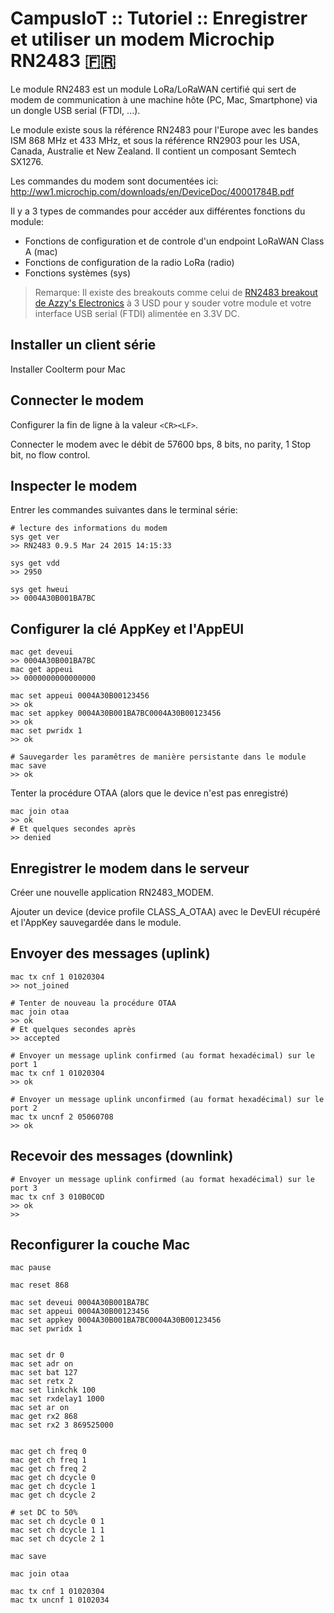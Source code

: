# CampusIoT :: Tutoriel :: Enregistrer et utiliser un modem Microchip RN2483 :fr:

Le module RN2483 est un module LoRa/LoRaWAN certifié qui sert de modem de communication à une machine hôte (PC, Mac, Smartphone) via un dongle USB serial (FTDI, ...).

Le module existe sous la référence RN2483 pour l'Europe avec les bandes ISM 868 MHz et 433 MHz, et sous la référence RN2903 pour les USA, Canada, Australie et New Zealand. Il contient un composant Semtech SX1276.

Les commandes du modem sont documentées ici: http://ww1.microchip.com/downloads/en/DeviceDoc/40001784B.pdf

Il y a 3 types de commandes pour accéder aux différentes fonctions du module:
* Fonctions de configuration et de controle d'un endpoint LoRaWAN Class A (mac)
* Fonctions de configuration de la radio LoRa (radio)
* Fonctions systèmes (sys)

> Remarque: Il existe des breakouts comme celui de [RN2483 breakout de Azzy's Electronics](https://www.tindie.com/products/DrAzzy/rn2483-breakout-bare-board/) à 3 USD pour y souder votre module et votre interface USB serial (FTDI) alimentée en 3.3V DC.

## Installer un client série
Installer Coolterm pour Mac

## Connecter le modem
Configurer la fin de ligne à la valeur `<CR><LF>`.

Connecter le modem avec le débit de 57600 bps, 8 bits, no parity, 1 Stop bit, no flow control.

## Inspecter le modem

Entrer les commandes suivantes dans le terminal série:
```
# lecture des informations du modem
sys get ver
>> RN2483 0.9.5 Mar 24 2015 14:15:33

sys get vdd
>> 2950

sys get hweui
>> 0004A30B001BA7BC
```

## Configurer la clé AppKey et l'AppEUI

```
mac get deveui
>> 0004A30B001BA7BC
mac get appeui
>> 0000000000000000

mac set appeui 0004A30B00123456
>> ok
mac set appkey 0004A30B001BA7BC0004A30B00123456
>> ok
mac set pwridx 1
>> ok

# Sauvegarder les paramêtres de manière persistante dans le module
mac save
>> ok
```

Tenter la procédure OTAA (alors que le device n'est pas enregistré)
```
mac join otaa
>> ok
# Et quelques secondes après
>> denied
```

## Enregistrer le modem dans le serveur

Créer une nouvelle application RN2483_MODEM.

Ajouter un device (device profile CLASS_A_OTAA) avec le DevEUI récupéré et l'AppKey sauvegardée dans le module.

## Envoyer des messages (uplink)

```
mac tx cnf 1 01020304
>> not_joined

# Tenter de nouveau la procédure OTAA
mac join otaa
>> ok
# Et quelques secondes après
>> accepted

# Envoyer un message uplink confirmed (au format hexadécimal) sur le port 1
mac tx cnf 1 01020304
>> ok

# Envoyer un message uplink unconfirmed (au format hexadécimal) sur le port 2
mac tx uncnf 2 05060708
>> ok
```

## Recevoir des messages (downlink)

```
# Envoyer un message uplink confirmed (au format hexadécimal) sur le port 3
mac tx cnf 3 010B0C0D
>> ok
>>
```

## Reconfigurer la couche Mac
```
mac pause

mac reset 868

mac set deveui 0004A30B001BA7BC
mac set appeui 0004A30B00123456
mac set appkey 0004A30B001BA7BC0004A30B00123456
mac set pwridx 1


mac set dr 0
mac set adr on
mac set bat 127
mac set retx 2
mac set linkchk 100
mac set rxdelay1 1000
mac set ar on
mac get rx2 868
mac set rx2 3 869525000


mac get ch freq 0
mac get ch freq 1
mac get ch freq 2
mac get ch dcycle 0
mac get ch dcycle 1
mac get ch dcycle 2

# set DC to 50%
mac set ch dcycle 0 1
mac set ch dcycle 1 1
mac set ch dcycle 2 1

mac save

mac join otaa

mac tx cnf 1 01020304
mac tx uncnf 1 0102034
```
